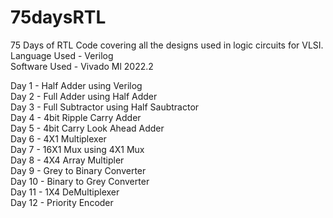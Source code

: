 # 75daysRTL
75 Days of RTL Code covering all the designs used in logic circuits for VLSI.
<br>
Language Used - Verilog 
<br>
Software Used - Vivado Ml 2022.2

Day 1 - Half Adder using Verilog
<br>
Day 2 - Full Adder using Half Adder
<br>
Day 3 - Full Subtractor using Half Saubtractor
<br>
Day 4 - 4bit Ripple Carry Adder
<br>
Day 5 - 4bit Carry Look Ahead Adder
<br>
Day 6 - 4X1 Multiplexer
<br>
Day 7 - 16X1 Mux using 4X1 Mux
<br>
Day 8 - 4X4 Array Multipler
<br>
Day 9 - Grey to Binary Converter
<br>
Day 10 - Binary to Grey Converter
<br>
Day 11 - 1X4 DeMultiplexer
<br>
Day 12 - Priority Encoder
<br>

